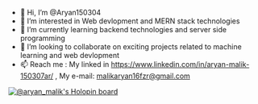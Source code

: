 - 👋 Hi, I’m @Aryan150304
- 👀 I’m interested in Web devlopment and MERN stack technologies
- 🌱 I’m currently learning backend technologies and server side programming 
- 💞️ I’m looking to collaborate on exciting projects related to machine learning and web devlopment
- 📫 Reach me :
My linked in https://www.linkedin.com/in/aryan-malik-150307ar/ , 
My e-mail: malikaryan16fzr@gmail.com
<!---
Aryan150304/Aryan150304 is a ✨ special ✨ repository because its `README.md` (this file) appears on your GitHub profile.
You can click the Preview link to take a look at your changes.
--->
[![@aryan_malik's Holopin board](https://holopin.me/aryan_malik)](https://holopin.io/@aryan_malik)
